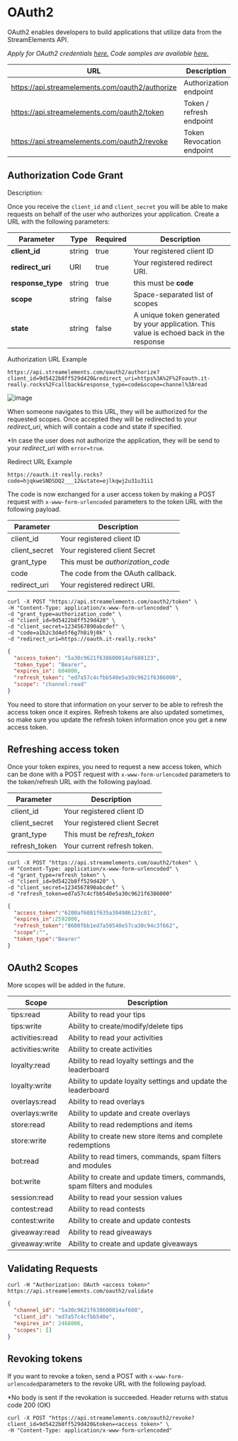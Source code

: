 # OAuth2

OAuth2 enables developers to build applications that utilize data from the StreamElements API.

*Apply for OAuth2 credentials [here.](https://strms.net/oauth2_request)*
*Code samples are available [here.](https://github.com/StreamElements/authentication-samples)*

| URL                                                | Description               |
|----------------------------------------------------|---------------------------|
| https://api.streamelements.com/oauth2/authorize    | Authorization endpoint    |
| https://api.streamelements.com/oauth2/token        | Token / refresh endpoint  |
| https://api.streamelements.com/oauth2/revoke       | Token Revocation endpoint |

## Authorization Code Grant

Description:

Once you receive the ```client_id``` and ```client_secret``` you will be able to make requests on behalf of the user who authorizes your application. Create a URL with the following parameters:

| Parameter         | Type   | Required | Description                                                                             |
|-------------------|--------|----------|-----------------------------------------------------------------------------------------|
| **client_id**     | string | true     | Your registered client ID                                                               |
| **redirect_uri**  | URI    | true     | Your registered redirect URI.                                                           |
| **response_type** | string | true     | this must be **code**                                                                   |
| **scope**         | string | false    | Space-separated list of scopes                                                          |
| **state**         | string | false    | A unique token generated by your application. This value is echoed back in the response |

Authorization URL Example

```text
https://api.streamelements.com/oauth2/authorize?client_id=9d5422b8ff529d420&redirect_uri=https%3A%2F%2Foauth.it-really.rocks%2Fcallback&response_type=code&scope=channel%3Aread
```

![image](https://user-images.githubusercontent.com/75918726/226506102-731911c3-9fdf-4f24-86fe-de22dfc3da38.png)

When someone navigates to this URL, they will be authorized for the requested scopes. Once accepted they will be
redirected to your *redirect_uri*, which will contain a code and state if specified.

*In case the user does not authorize the application, they will be send to your *redirect_uri* with ```error=true```.

Redirect URL Example

```text
https://oauth.it-really.rocks?code=hjqkweSNDSDQ2___12&state=ejlkqwj2u31u31i1
```

The code is now exchanged for a user access token by making a POST request with `x-www-form-urlencoded` parameters to the token URL with the following payload.

| Parameter     | Description                       |
|---------------|-----------------------------------|
| client_id     | Your registered client ID         |
| client_secret | Your registered client Secret     |
| grant_type    | This must be *authorization_code* |
| code          | The code from the OAuth callback. |
| redirect_uri  | Your registered redirect URI.     |

<!--
type: tab
title: Request using curl
-->

```text
curl -X POST "https://api.streamelements.com/oauth2/token" \
-H "Content-Type: application/x-www-form-urlencoded" \
-d "grant_type=authorization_code" \
-d "client_id=9d5422b8ff529d420" \
-d "client_secret=1234567890abcdef" \
-d "code=a1b2c3d4e5f6g7h8i9j0k" \
-d "redirect_uri=https://oauth.it-really.rocks"
```
<!--
type: tab
title: Access token response
-->

```json
{
  "access_token": "5a30c9621f638600014af608123",
  "token_type": "Bearer",
  "expires_in": 604800,
  "refresh_token": "ed7a57c4cfbb540e5a30c9621f6386000",
  "scope": "channel:read"
}
```
<!-- type: tab-end -->

You need to store that information on your server to be able to refresh the access token once it expires. Refresh tokens are also updated sometimes, so make sure you update the refresh token information once you get a new access token.

## Refreshing access token

Once your token expires, you need to request a new access token, which can be done with a POST request with `x-www-form-urlencoded` parameters to the token/refresh URL with the following payload.

| Parameter     | Description                       |
|---------------|-----------------------------------|
| client_id     | Your registered client ID         |
| client_secret | Your registered client Secret     |
| grant_type    | This must be *refresh_token*      |
| refresh_token | Your current refresh token.       |

<!--
type: tab
title: Request using curl
-->

```text
curl -X POST "https://api.streamelements.com/oauth2/token" \
-H "Content-Type: application/x-www-form-urlencoded" \
-d "grant_type=refresh_token" \
-d "client_id=9d5422b8ff529d420" \
-d "client_secret=1234567890abcdef" \
-d "refresh_token=ed7a57c4cfbb540e5a30c9621f6386000"
```

<!--
type: tab
title: Refresh token response
-->

```json
{
  "access_token":"6200af6081f635a304986123c01",
  "expires_in":2592000,
  "refresh_token":"8600fbb1ed7a50540e57ca30c94c3f662",
  "scope":"",
  "token_type":"Bearer"
}
```
<!-- type: tab-end -->

## OAuth2 Scopes

More scopes will be added in the future.

| Scope            | Description                                                             |
|------------------|-------------------------------------------------------------------------|
| tips:read        | Ability to read your tips                                               |
| tips:write       | Ability to create/modify/delete tips                                    |
| activities:read  | Ability to read your activities                                         |
| activities:write | Ability to create activities                                            |
| loyalty:read     | Ability to read loyalty settings and the leaderboard                    |
| loyalty:write    | Ability to update loyalty settings and update the leaderboard           |
| overlays:read    | Ability to read overlays                                                |
| overlays:write   | Ability to update and create overlays                                   |
| store:read       | Ability to read redemptions and items                                   |
| store:write      | Ability to create new store items and complete redemptions              |
| bot:read         | Ability to read timers, commands, spam filters and modules              |
| bot:write        | Ability to create and update timers, commands, spam filters and modules |
| session:read     | Ability to read your session values                                     |
| contest:read     | Ability to read contests                                                |
| contest:write    | Ability to create and update contests                                   |
| giveaway:read    | Ability to read giveaways                                               |
| giveaway:write   | Ability to create and update giveaways                                  |

## Validating Requests

<!--
type: tab
title: Sample request
-->

```text
curl -H "Authorization: OAuth <access token>" https://api.streamelements.com/oauth2/validate
```

<!--
type: tab
title: Sample response
-->

```json
{
  "channel_id": "5a30c9621f638600014af608",
  "client_id": "ed7a57c4cfbb540e",
  "expires_in": 2468006,
  "scopes": []
}
```
<!-- type: tab-end -->

## Revoking tokens

If you want to revoke a token, send a POST with ```x-www-form-urlencoded```parameters to the revoke URL with the following payload. 

*No body is sent if the revokation is succeeded. Header returns with status code 200 (OK)

```text
curl -X POST "https://api.streamelements.com/oauth2/revoke?client_id=9d5422b8ff529d420&token=<access token>" \
-H "Content-Type: application/x-www-form-urlencoded"
```
